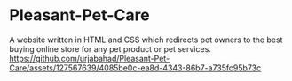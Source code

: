 # Pleasant-Pet-Care
A website written in HTML and CSS which redirects pet owners to the best buying online store for any pet product or pet services.
https://github.com/urjabahad/Pleasant-Pet-Care/assets/127567639/4085be0c-ea8d-4343-86b7-a735fc95b73c

